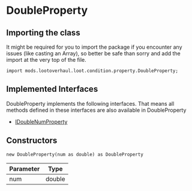 # DoubleProperty

## Importing the class

It might be required for you to import the package if you encounter any issues (like casting an Array), so better be safe than sorry and add the import at the very top of the file.
```zenscript
import mods.lootoverhaul.loot.condition.property.DoubleProperty;
```


## Implemented Interfaces
DoubleProperty implements the following interfaces. That means all methods defined in these interfaces are also available in DoubleProperty

- [IDoubleNumProperty](/mods/lootoverhaul/loot/condition/property/IDoubleNumProperty)

## Constructors


```zenscript
new DoubleProperty(num as double) as DoubleProperty
```
| Parameter |  Type  |
|-----------|--------|
| num       | double |



